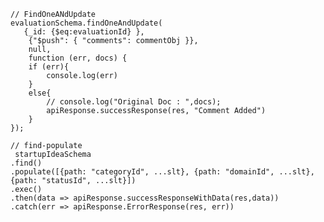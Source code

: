     // FindOneANdUpdate
    evaluationSchema.findOneAndUpdate(
       {_id: {$eq:evaluationId} },  
        {"$push": { "comments": commentObj }}, 
        null, 
        function (err, docs) { 
        if (err){ 
            console.log(err) 
        } 
        else{ 
            // console.log("Original Doc : ",docs); 
            apiResponse.successResponse(res, "Comment Added")
        } 
    });

    // find-populate
     startupIdeaSchema
    .find()
    .populate([{path: "categoryId", ...slt}, {path: "domainId", ...slt}, {path: "statusId", ...slt}])
    .exec()
    .then(data => apiResponse.successResponseWithData(res,data))
    .catch(err => apiResponse.ErrorResponse(res, err))
